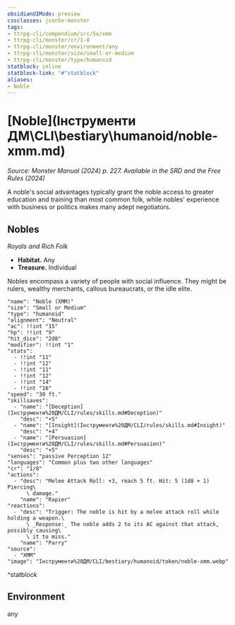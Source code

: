 ```yaml
---
obsidianUIMode: preview
cssclasses: json5e-monster
tags:
- ttrpg-cli/compendium/src/5e/xmm
- ttrpg-cli/monster/cr/1-8
- ttrpg-cli/monster/environment/any
- ttrpg-cli/monster/size/small-or-medium
- ttrpg-cli/monster/type/humanoid
statblock: inline
statblock-link: "#^statblock"
aliases:
- Noble
---
```

# [Noble](Інструменти ДМ\CLI\bestiary\humanoid/noble-xmm.md)
*Source: Monster Manual (2024) p. 227. Available in the <span title='Systems Reference Document (5.2)'>SRD</span> and the Free Rules (2024)*  

A noble's social advantages typically grant the noble access to greater education and training than most common folk, while nobles' experience with business or politics makes many adept negotiators.

## Nobles

*Royals and Rich Folk*

- **Habitat.** Any  
- **Treasure.** Individual  

Nobles encompass a variety of people with social influence. They might be rulers, wealthy merchants, callous bureaucrats, or the idle elite.

```statblock
"name": "Noble (XMM)"
"size": "Small or Medium"
"type": "humanoid"
"alignment": "Neutral"
"ac": !!int "15"
"hp": !!int "9"
"hit_dice": "2d8"
"modifier": !!int "1"
"stats":
  - !!int "11"
  - !!int "12"
  - !!int "11"
  - !!int "12"
  - !!int "14"
  - !!int "16"
"speed": "30 ft."
"skillsaves":
  - "name": "[Deception](Інструменти%20ДМ/CLI/rules/skills.md#Deception)"
    "desc": "+5"
  - "name": "[Insight](Інструменти%20ДМ/CLI/rules/skills.md#Insight)"
    "desc": "+4"
  - "name": "[Persuasion](Інструменти%20ДМ/CLI/rules/skills.md#Persuasion)"
    "desc": "+5"
"senses": "passive Perception 12"
"languages": "Common plus two other languages"
"cr": "1/8"
"actions":
  - "desc": "Melee Attack Roll: +3, reach 5 ft. Hit: 5 (1d8 + 1) Piercing\
      \ damage."
    "name": "Rapier"
"reactions":
  - "desc": "Trigger: The noble is hit by a melee attack roll while holding a weapon.\
      \ _Response:_ The noble adds 2 to its AC against that attack, possibly causing\
      \ it to miss."
    "name": "Parry"
"source":
  - "XMM"
"image": "Інструменти%20ДМ/CLI/bestiary/humanoid/token/noble-xmm.webp"
```
^statblock

## Environment

any